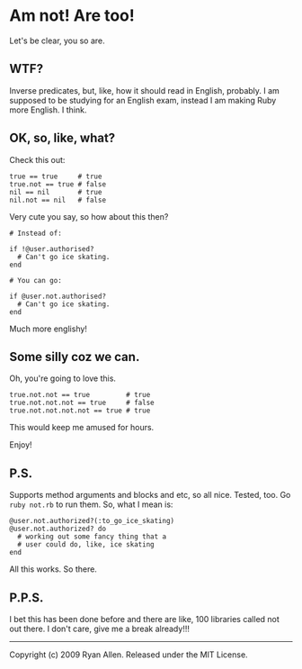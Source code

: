 # Am not! Are too!

Let's be clear, you so are.

## WTF?

Inverse predicates, but, like, how it should read in English, probably. I am supposed to be studying for an English exam, instead I am making Ruby more English. I think.

## OK, so, like, what?

Check this out:

    true == true     # true
    true.not == true # false
    nil == nil       # true
    nil.not == nil   # false

Very cute you say, so how about this then?

    # Instead of:

    if !@user.authorised?
      # Can't go ice skating.
    end
    
    # You can go:

    if @user.not.authorised?
      # Can't go ice skating.
    end

Much more englishy!

## Some silly coz we can.

Oh, you're going to love this.

    true.not.not == true         # true
    true.not.not.not == true     # false
    true.not.not.not.not == true # true

This would keep me amused for hours.

Enjoy!

## P.S.

Supports method arguments and blocks and etc, so all nice. Tested, too. Go <code>ruby not.rb</code> to run them. So, what I mean is:

    @user.not.authorized?(:to_go_ice_skating)
    @user.not.authorized? do
      # working out some fancy thing that a
      # user could do, like, ice skating
    end

All this works. So there.

## P.P.S.

I bet this has been done before and there are like, 100 libraries called not out there. I don't care, give me a break already!!!

---

Copyright (c) 2009 Ryan Allen. Released under the MIT License.
